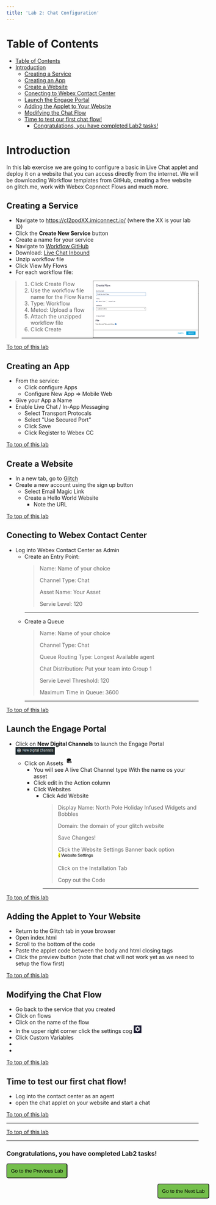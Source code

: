 ```yaml
---
title: 'Lab 2: Chat Configuration'
---
```



# Table of Contents

- [Table of Contents](#table-of-contents)
- [Introduction](#introduction)
  - [Creating a Service](#creating-a-service)
  - [Creating an App](#creating-an-app)
  - [Create a Website](#create-a-website)
  - [Conecting to Webex Contact Center](#conecting-to-webex-contact-center)
  - [Launch the Engage Portal](#launch-the-engage-portal)
  - [Adding the Applet to Your Website](#adding-the-applet-to-your-website)
  - [Modifying the Chat Flow](#modifying-the-chat-flow)
  - [Time to test our first chat flow!](#time-to-test-our-first-chat-flow)
    - [Congratulations, you have completed Lab2 tasks!](#congratulations-you-have-completed-lab2-tasks)


# Introduction

In this lab exercise we are going to configure a basic in Live Chat applet and deploy it on a website that you can access directly from the internet.  We will be downloading Workflow templates from GitHub, creating a free website on glitch.me, work with Webex Copnnect Flows and much more.

## Creating a Service

- Navigate to https://cl2podXX.imiconnect.io/ (where the XX is your lab ID)
- Click the **Create New Service** button
- Create a name for your service
- Navigate to [Workflow GitHub](https://github.com/CiscoDevNet/webexcc-digital-channels/tree/main/Webex%20Connect%20Flows)
- Download: [Live Chat Inbound](https://github.com/CiscoDevNet/webexcc-digital-channels/blob/main/Webex%20Connect%20Flows/v2.1/Live%20Chat%20Inbound%20Flow.workflow.zip)
- Unzip workflow file
- Click View My Flows 
- For each workflow file: 
> <img align="right" src="images/Lab2_Create_Workflow.PNG"  height="150"/>

> 1. Click Create Flow
> 2. Use the workflow file name for the Flow Name 
> 3. Type: Workflow 
> 4. Metod: Upload a flow 
> 5. Attach the unzipped workflow file 
> 6. Click Create
> ---

[To top of this lab](#table-of-contents)
## Creating an App
- From the service:
  - Click configure Apps
  - Configure New App => Mobile Web
- Give your App a Name
- Enable Live Chat / In-App Messaging
  - Select Transport Protocals
  - Select "Use Secured Port"
  - Click Save
  - Click Register to Webex CC

[To top of this lab](#table-of-contents)

## Create a Website 
- In a new tab, go to [Glitch](https://glitch.com)
- Create a new account using the sign up button
  - Select Email Magic Link
  - Create a Hello World Website
    - Note the URL 
  
[To top of this lab](#table-of-contents)
## Conecting to Webex Contact Center

- Log into Webex Contact Center as Admin
  - Create an Entry Point:
    > Name: Name of your choice 
    >
    > Channel Type: Chat 
    >
    > Asset Name: Your Asset
    >
    > Servie Level: 120
    ---
  - Create a Queue
    > Name: Name of your choice 
    >
    > Channel Type: Chat 
    >
    > Queue Routing Type: Longest Available agent
    >
    >Chat Distribution: Put your team into Group 1
    >
    > Servie Level Threshold: 120
    >
    > Maximum Time in Queue: 3600
    ---
[To top of this lab](#table-of-contents)
## Launch the Engage Portal

- Click on **New Digital Channels** to launch the Engage Portal <img align="" src="images\Lab2_New_Digital_Channels.PNG" height="20">
  - Click on Assets <img align="" src="images\Lab2_Assets.PNG" height="25">
    - You will see A live Chat Channel type With the name os your asset
    - Click edit in the Action column
    - Click Websites
      - Click Add Website 
        > Display Name: North Pole Holiday Infused Widgets and Bobbles
        >
        > Domain: the domain of your glitch website
        > 
        > Save Changes! 
        >
        > Click the Website Settings Banner back option <img src="images\Lab2_WS_Settings_Back.PNG" height="15">
        >
        > Click on the Installation Tab
        >
        > Copy out the Code
        >
        ---

[To top of this lab](#table-of-contents)

## Adding the Applet to Your Website
- Return to the Glitch tab in youe browser
- Open index.html
- Scroll to the bottom of the code
- Paste the applet code between the body and html closing tags
- Click the preview button (note that chat will not work yet as we need to setup the flow first)

[To top of this lab](#table-of-contents)
## Modifying the Chat Flow
- Go back to the service that you created
- Click on flows
- Click on the name of the flow
- In the upper right corner click the settings cog <img src="images\Lab2_Settings _Cog.PNG" height="20">
- Click Custom Variables
- 
- 

[To top of this lab](#table-of-contents)
## Time to test our first chat flow!
- Log into the contact center as an agent
- open the chat applet on your website and start a chat

[To top of this lab](#table-of-contents)









---

[To top of this lab](#table-of-contents)



---

### Congratulations, you have completed Lab2 tasks! 

<script>
function mainPage() {window.location.href = "https://wxcctechsummit.github.io/wxcclabguides/LTRCCT-3001/1_PreReq.html";}
function nextLab() 
 {
 window.location.href = "https://wxcctechsummit.github.io/wxcclabguides/LTRCCT-3001/3_QnABot.html";
 }
</script>

<div id="button-row">
<button onclick="mainPage()" style="
  border-radius: 5px;
  background-color: rgb(116,191,75);
  padding: 10px;">Go to the Previous Lab</button>

<button onclick="nextLab()" style="
  position: absolute;
  right: 200px;
  border-radius: 5px;
  background-color: rgb(116,191,75);
  padding: 10px;">Go to the Next Lab</button>

</div>
